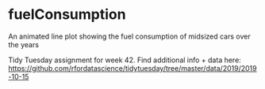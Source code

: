 # fuelConsumption
An animated line plot showing the fuel consumption of midsized cars over the years

Tidy Tuesday assignment for week 42. Find additional info + data here: https://github.com/rfordatascience/tidytuesday/tree/master/data/2019/2019-10-15


